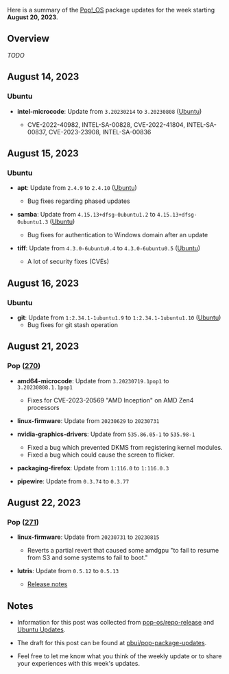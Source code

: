 Here is a summary of the [Pop!_OS](https://pop.system76.com) package updates
for the week starting **August 20, 2023**.

## Overview

_TODO_

## August 14, 2023

### Ubuntu

- **intel-microcode**: Update from `3.20230214` to `3.20230808` ([Ubuntu](https://launchpad.net/ubuntu/+source/intel-microcode/3.20230808.0ubuntu1))

    - CVE-2022-40982, INTEL-SA-00828, CVE-2022-41804, INTEL-SA-00837, CVE-2023-23908, INTEL-SA-00836

## August 15, 2023

### Ubuntu

- **apt**: Update from `2.4.9` to `2.4.10` ([Ubuntu](https://launchpad.net/ubuntu/+source/apt/2.4.10))
    
    - Bug fixes regarding phased updates
    
- **samba**: Update from `4.15.13+dfsg-0ubuntu1.2` to `4.15.13+dfsg-0ubuntu1.3` ([Ubuntu](https://launchpad.net/ubuntu/+source/samba/2:4.15.13+dfsg-0ubuntu1.3))

    - Bug fixes for authentication to Windows domain after an update

- **tiff**: Update from `4.3.0-6ubuntu0.4` to `4.3.0-6ubuntu0.5` ([Ubuntu](https://launchpad.net/ubuntu/+source/tiff/4.3.0-6ubuntu0.5))

    - A lot of security fixes (CVEs)

## August 16, 2023

### Ubuntu

- **git**: Update from `1:2.34.1-1ubuntu1.9` to `1:2.34.1-1ubuntu1.10` ([Ubuntu](https://launchpad.net/ubuntu/+source/git/1:2.34.1-1ubuntu1.10))
    - Bug fixes for git stash operation

## August 21, 2023

### Pop ([270](https://github.com/pop-os/repo-release/pull/270))

- **amd64-microcode**: Update from `3.20230719.1pop1` to `3.20230808.1.1pop1`

    - Fixes for CVE-2023-20569 "AMD Inception" on AMD Zen4 processors

- **linux-firmware**: Update from `20230629` to `20230731`

- **nvidia-graphics-drivers**: Update from `535.86.05-1` to `535.98-1`
    
    - Fixed a bug which prevented DKMS from registering kernel modules.
    - Fixed a bug which could cause the screen to flicker.

- **packaging-firefox**: Update from `1:116.0` to `1:116.0.3`

- **pipewire**: Update from `0.3.74` to `0.3.77`

## August 22, 2023

### Pop ([271](https://github.com/pop-os/repo-release/pull/271))

- **linux-firmware**: Update from `20230731` to `20230815`

    - Reverts a partial revert that caused some amdgpu "to fail to resume from
      S3 and some systems to fail to boot."
      
- **lutris**: Update from `0.5.12` to `0.5.13`

    - [Release notes](https://github.com/lutris/lutris/releases/tag/v0.5.13)

## Notes

- Information for this post was collected from
  [pop-os/repo-release](https://github.com/pop-os/repo-release/) and [Ubuntu Updates](https://www.ubuntuupdates.org).

- The draft for this post can be found at
  [pbui/pop-package-updates](https://github.com/pbui/pop-package-updates).

- Feel free to let me know what you think of the weekly update or to share your
  experiences with this week's updates.
